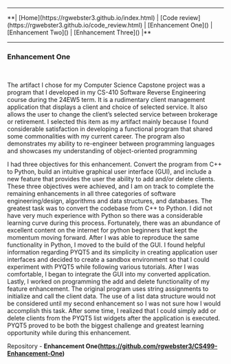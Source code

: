 <hr>
**| [Home](https://rgwebster3.github.io/index.html) | [Code review](https://rgwebster3.github.io/code_review.html) | [Enhancement One]() | [Enhancement Two]() | [Enhancement Three]() |**
<hr>

### Enhancement One
<br>

The artifact I chose for my Computer Science Capstone project was a program that I developed in my CS-410 Software Reverse Engineering course during the 24EW5 term. It is a rudimentary client management application that displays a client and choice of selected service. It also allows the user to change the client’s selected service between brokerage or retirement. I selected this item as my artifact mainly because I found considerable satisfaction in developing a functional program that shared some commonalities with my current career. The program also demonstrates my ability to re-engineer between programming languages and showcases my understanding of object-oriented programming


I had three objectives for this enhancement. Convert the program from C++ to Python, build an intuitive graphical user interface (GUI), and include a new feature that provides the user the ability to add and/or delete clients. These three objectives were achieved, and I am on track to complete the remaining enhancements in all three categories of software engineering/design, algorithms and data structures, and databases. The greatest task was to convert the codebase from C++ to Python. I did not have very much experience with Python so there was a considerable learning curve during this process. Fortunately, there was an abundance of excellent content on the internet for python beginners that kept the momentum moving forward. After I was able to reproduce the same functionality in Python, I moved to the build of the GUI. I found helpful information regarding PYQT5 and its simplicity in creating application user interfaces and decided to create a sandbox environment so that I could experiment with PYQT5 while following various tutorials. After I was comfortable, I began to integrate the GUI into my converted application. Lastly, I worked on programming the add and delete functionality of my feature enhancement. The original program uses string assignments to initialize and call the client data. The use of a list data structure would not be considered until my second enhancement so I was not sure how I would accomplish this task. After some time, I realized that I could simply add or delete clients from the PYQT5 list widgets after the application is executed. PYQT5 proved to be both the biggest challenge and greatest learning opportunity while during this enhancement. 

Repository - **Enhancement One(https://github.com/rgwebster3/CS499-Enhancement-One)**
